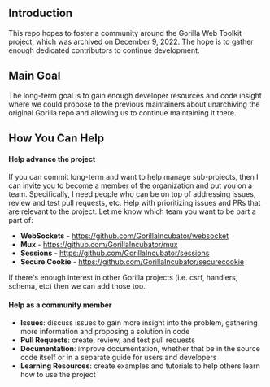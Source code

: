 ## Introduction

This repo hopes to foster a community around the Gorilla Web Toolkit project, which was archived on December 9, 2022.  The hope is to gather enough dedicated contributors to continue development.  

## Main Goal

The long-term goal is to gain enough developer resources and code insight where we could propose to the previous maintainers about unarchiving the original Gorilla repo and allowing us to continue maintaining it there.

## How You Can Help

#### Help advance the project

If you can commit long-term and want to help manage sub-projects, then I can invite you to become a member of the organization and put you on a team.  Specifically, I need people who can be on top of addressing issues, review and test pull requests, etc.  Help with prioritizing issues and PRs that are relevant to the project.  Let me know which team you want to be part a part of:

- **WebSockets** - https://github.com/GorillaIncubator/websocket
- **Mux** - https://github.com/GorillaIncubator/mux
- **Sessions** - https://github.com/GorillaIncubator/sessions
- **Secure Cookie** - https://github.com/GorillaIncubator/securecookie

If there's enough interest in other Gorilla projects (i.e. csrf, handlers, schema, etc) then we can add those too.

#### Help as a community member

- **Issues**:  discuss issues to gain more insight into the problem, gathering more information and proposing a solution in code
- **Pull Requests**:  create, review, and test pull requests
- **Documentation**:  improve documentation, whether that be in the source code itself or in a separate guide for users and developers
- **Learning Resources**:  create examples and tutorials to help others learn how to use the project
